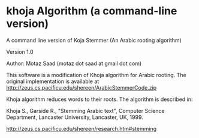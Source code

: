 # khoja Algorithm (a command-line version)

A command line version of Koja Stemmer (An Arabic rooting algorithm)

Version 1.0

Author: Motaz Saad (motaz dot saad at gmail dot com)


This software is a modification of Khoja algorithm for Arabic rooting. The original implementation is available at http://zeus.cs.pacificu.edu/shereen/ArabicStemmerCode.zip

Khoja algorithm reduces words to their roots. The algorithm is described in:

Khoja S., Garside R., "Stemming Arabic text", Computer Science Department, Lancaster University, Lancaster, UK, 1999.

http://zeus.cs.pacificu.edu/shereen/research.htm#stemming
